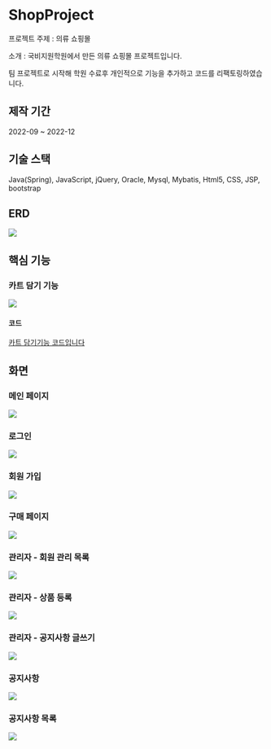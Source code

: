 <h1> ShopProject </h1>
<p>프로젝트 주제 : 의류 쇼핑몰</p>
<p>소개 : 국비지원학원에서 만든 의류 쇼핑몰 프로젝트입니다.</p>
<p>팀 프로젝트로 시작해 학원 수료후 개인적으로 기능을 추가하고 코드를 리팩토링하였습니다.</p>
<h2>제작 기간</h2> 
<p>2022-09 ~ 2022-12</p>
<h2>기술 스택</h2>
<p>Java(Spring), JavaScript, jQuery, Oracle, Mysql, Mybatis, Html5, CSS, JSP, bootstrap</p>
<h2>ERD</h2>
<img src="../[asset]/shopproject/sql/shopproject_erd.png" />
<h2>핵심 기능</h2>
<h3>카트 담기 기능</h3>
<img src="../[asset]/shopproject/portfolio/cart01.png" />
<h4>코드</h4>
<a href="https://github.com/cdnwell/Portfolio/blob/master/ShopProject/src/main/webapp/js/cart_list.js" >카트 담기기능 코드입니다</a>
<h2>화면</h2>
<h3>메인 페이지</h3>
<img src="../[asset]/shopproject/portfolio/main_page01.png" />
<h3>로그인</h3>
<img src="../[asset]/shopproject/portfolio/login01.png" />
<h3>회원 가입</h3>
<img src="../[asset]/shopproject/portfolio/register01.png" />
<h3>구매 페이지</h3>
<img src="../[asset]/shopproject/portfolio/items02.png" />
<h3>관리자 - 회원 관리 목록</h3>
<img src="../[asset]/shopproject/portfolio/manager_member01.png" />
<h3>관리자 - 상품 등록</h3>
<img src="../[asset]/shopproject/portfolio/manager_insert_product01.png" />
<h3>관리자 - 공지사항 글쓰기</h3>
<img src="../[asset]/shopproject/portfolio/notice_write01.png" />
<h3>공지사항</h3>
<img src="../[asset]/shopproject/portfolio/notice_write02.png" />
<h3>공지사항 목록</h3>
<img src="../[asset]/shopproject/portfolio/notice01.png" />
